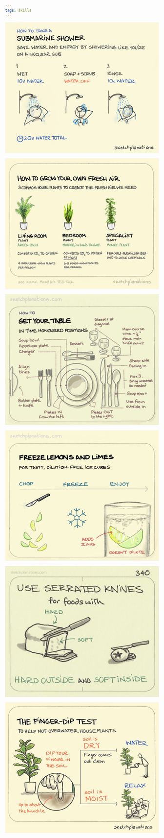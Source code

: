 ```yaml
---
tags: skills
---
```


![](/static/img/submarine-shower.png)

![](/static/img/grow-fresh-air.jpeg)

![](/static/img/set-your-table.jpeg)

![](/static/img/freeze-lemons.jpeg)

![](/static/img/serrated-knives.jpeg)

![](/static/img/finger-dip-test.jpeg)
